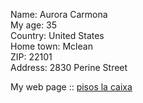 Name: Aurora Carmona\
My age: 35\
Country: United States\
Home town: Mclean\
ZIP: 22101\
Address: 2830 Perine Street

My web page :: [pisos la
caixa](http://www.rkdms.com/redirect?c=108457820&en=1&cl=250&u=http%3A//lbanescodm.bcz.com)
